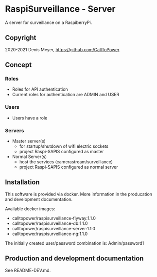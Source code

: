 # RaspiSurveillance - Server

A server for surveillance on a RaspiberryPi.

## Copyright

2020-2021 Denis Meyer, https://github.com/CallToPower

## Concept

### Roles

- Roles for API authentication
- Current roles for authentication are ADMIN and USER

### Users

- Users have a role

### Servers

- Master server(s)
  - for startup/shutdown of wifi electric sockets
  - project Raspi-SAPIS configured as master
- Normal Server(s)
  - host the services (camerastream/surveillance)
  - project Raspi-SAPIS configured as normal server

## Installation

This software is provided via docker. More information in the producation and development documentation.

Available docker images:

- calltopower/raspisurveillance-flyway:1.1.0
- calltopower/raspisurveillance-db:1.1.0
- calltopower/raspisurveillance-server:1.1.0
- calltopower/raspisurveillance-ng:1.1.0

The initially created user/password combination is: Admin/password1

## Production and development documentation

See README-DEV.md.
